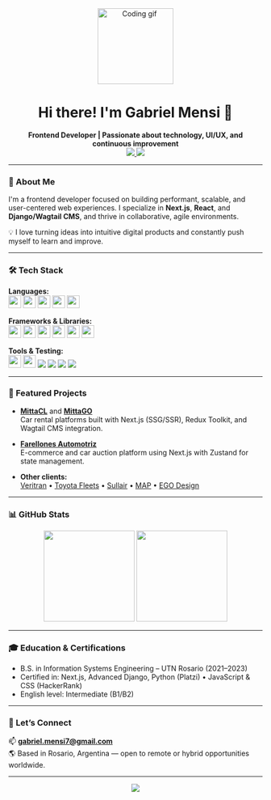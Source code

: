 <div align="center">
  <img src="https://media.giphy.com/media/M9gbBd9nbDrOTu1Mqx/giphy.gif" height="150" alt="Coding gif" />
</div>

<h1 align="center">Hi there! I'm Gabriel Mensi 👋</h1>

<div align="center">
  <strong>Frontend Developer | Passionate about technology, UI/UX, and continuous improvement</strong>  
</div>

<div align="center">
  <a href="https://www.linkedin.com/in/gabriel-mensi/" target="_blank">
    <img src="https://img.shields.io/badge/LinkedIn-blue?style=flat&logo=linkedin" />
  </a>
  <a href="mailto:gabriel.mensi7@gmail.com">
    <img src="https://img.shields.io/badge/Email-red?style=flat&logo=gmail&logoColor=white" />
  </a>
</div>

---

### 🚀 About Me

I'm a frontend developer focused on building performant, scalable, and user-centered web experiences. I specialize in **Next.js**, **React**, and **Django/Wagtail CMS**, and thrive in collaborative, agile environments.

💡 I love turning ideas into intuitive digital products and constantly push myself to learn and improve.

---

### 🛠 Tech Stack

**Languages:**  
<img src="https://cdn.jsdelivr.net/gh/devicons/devicon/icons/html5/html5-original.svg" height="25" /> 
<img src="https://cdn.jsdelivr.net/gh/devicons/devicon/icons/css3/css3-original.svg" height="25" /> 
<img src="https://cdn.jsdelivr.net/gh/devicons/devicon/icons/javascript/javascript-original.svg" height="25" /> 
<img src="https://cdn.jsdelivr.net/gh/devicons/devicon/icons/typescript/typescript-original.svg" height="25" />
<img src="https://cdn.jsdelivr.net/gh/devicons/devicon/icons/python/python-original.svg" height="25" />

**Frameworks & Libraries:**  
<img src="https://cdn.jsdelivr.net/gh/devicons/devicon/icons/nextjs/nextjs-original.svg" height="25" />
<img src="https://cdn.jsdelivr.net/gh/devicons/devicon/icons/react/react-original.svg" height="25" />
<img src="https://cdn.jsdelivr.net/gh/devicons/devicon/icons/redux/redux-original.svg" height="25" />
<img src="https://cdn.jsdelivr.net/gh/devicons/devicon/icons/django/django-plain.svg" height="25" />
<img src="https://cdn.jsdelivr.net/gh/devicons/devicon/icons/sass/sass-original.svg" height="25" />
<img src="https://cdn.jsdelivr.net/gh/devicons/devicon/icons/npm/npm-original-wordmark.svg" height="25" />

**Tools & Testing:**  
<img src="https://cdn.jsdelivr.net/gh/devicons/devicon/icons/git/git-original.svg" height="25" />
<img src="https://cdn.jsdelivr.net/gh/devicons/devicon/icons/github/github-original.svg" height="25" />
<img src="https://img.shields.io/badge/Storybook-FF4785?style=flat&logo=storybook&logoColor=white" />
<img src="https://img.shields.io/badge/Zustand-000000?style=flat&logo=Zustand&logoColor=white" />
<img src="https://img.shields.io/badge/Jest-C21325?style=flat&logo=jest&logoColor=white" />
<img src="https://img.shields.io/badge/Playwright-2EAD33?style=flat&logo=playwright&logoColor=white" />

---

### 🧩 Featured Projects

- **[MittaCL](https://mitta.cl/)** and **[MittaGO](https://mittago.cl/)**  
  Car rental platforms built with Next.js (SSG/SSR), Redux Toolkit, and Wagtail CMS integration.

- **[Farellones Automotriz](https://farellonesautomotriz.cl/)**  
  E-commerce and car auction platform using Next.js with Zustand for state management.

- **Other clients:**  
  [Veritran](https://www.veritran.com/) • [Toyota Fleets](https://toyotaflotas.cl/) • [Sullair](https://www.sullairargentina.com) • [MAP](https://www.maplatam.com) • [EGO Design](https://egodesign.io)

---

### 📊 GitHub Stats

<div align="center">
  <img src="https://github-readme-stats.vercel.app/api?username=GabrielMensi&show_icons=true&theme=radical" height="180" />
  <img src="https://streak-stats.demolab.com?user=GabrielMensi&theme=dark&hide_border=false&border_radius=5" height="180" />
</div>

---

### 🎓 Education & Certifications

- B.S. in Information Systems Engineering – UTN Rosario (2021–2023)
- Certified in: Next.js, Advanced Django, Python (Platzi) • JavaScript & CSS (HackerRank)
- English level: Intermediate (B1/B2)

---

### 🤝 Let’s Connect

📫 **gabriel.mensi7@gmail.com**  
🌎 Based in Rosario, Argentina — open to remote or hybrid opportunities worldwide.

---

<div align="center">
  <img src="https://visitor-badge.laobi.icu/badge?page_id=GabrielMensi.GabrielMensi&" />
</div>
